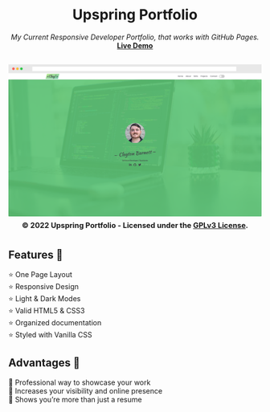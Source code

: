 <div align="center">
<h1>Upspring Portfolio</h1>
<i>My Current Responsive Developer Portfolio, that works with GitHub Pages.</i><br>
<a href="https://cbarnett427.github.io/Upspring-Portfolio/"><b>Live Demo</b></a>
<h2 align="center">
  <img src="https://github.com/cbarnett427/Upspring-Portfolio/blob/main/img/UpspringExample.png" alt="Upspring Portfolio"/>
  <sub><sup>© 2022 Upspring Portfolio - Licensed under the <a href="./LICENSE">GPLv3 License</a>.</sup></sub>
  <br>
</h2>
</div>

## Features :tada:
:star: One Page Layout\
:star: Responsive Design\
:star: Light & Dark Modes\
:star: Valid HTML5 & CSS3\
:star: Organized documentation\
:star: Styled with Vanilla CSS

## Advantages :loudspeaker:
:dart: Professional way to showcase your work\
:dart: Increases your visibility and online presence\
:dart: Shows you’re more than just a resume
